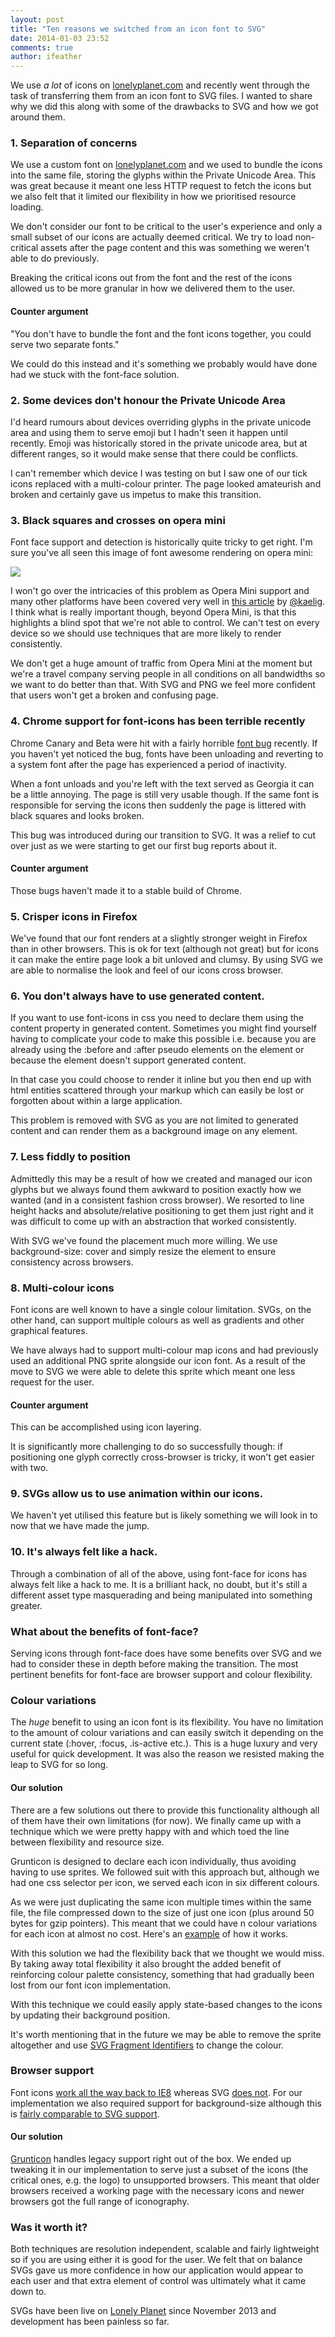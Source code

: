 ```yaml
---
layout: post
title: "Ten reasons we switched from an icon font to SVG"
date: 2014-01-03 23:52
comments: true
author: ifeather
---
```


We use *a lot* of icons on [lonelyplanet.com](http://www.lonelyplanet.com/france/paris) and recently went through the task of transferring them from an icon font to SVG files. I wanted to share why we did this along with some of the drawbacks to SVG and how we got around them.


### 1. Separation of concerns

We use a custom font on [lonelyplanet.com](http://www.lonelyplanet.com/france/paris) and we used to bundle the icons into the same file, storing the glyphs within the Private Unicode Area. This was great because it meant one less HTTP request to fetch the icons but we also felt that it limited our flexibility in how we prioritised resource loading.

We don't consider our font to be critical to the user's experience and only a small subset of our icons are actually deemed critical. We try to load non-critical assets after the page content and this was something we weren't able to do previously.

Breaking the critical icons out from the font and the rest of the icons allowed us to be more granular in how we delivered them to the user.

#### Counter argument

"You don't have to bundle the font and the font icons together, you could serve two separate fonts."

We could do this instead and it's something we probably would have done had we stuck with the font-face solution.


### 2. Some devices don't honour the Private Unicode Area

I'd heard rumours about devices overriding glyphs in the private unicode area and using them to serve emoji but I hadn't seen it happen until recently. Emoji was historically stored in the private unicode area, but at different ranges, so it would make sense that there could be conflicts.

I can't remember which device I was testing on but I saw one of our tick icons replaced with a multi-colour printer. The page looked amateurish and broken and certainly gave us impetus to make this transition.


### 3. Black squares and crosses on opera mini

Font face support and detection is historically quite tricky to get right. I'm sure you've all seen this image of font awesome rendering on opera mini:

<img src="http://filamentgroup.com/images/grunticon_workflow_operamini2.png" class="wv--float-right image--right image--opera-mini" />

I won't go over the intricacies of this problem as Opera Mini support and many other platforms have been covered very well in [this article](http://blog.kaelig.fr/post/33373448491/testing-font-face-support-on-mobile-and-tablet) by [@kaelig](http://www.twitter.com/kaelig). I think what is really important though, beyond Opera Mini, is that this highlights a blind spot that we're not able to control. We can't test on every device so we should use techniques that are more likely to render consistently.

We don't get a huge amount of traffic from Opera Mini at the moment but we're a travel company serving people in all conditions on all bandwidths so we want to do better than that. With SVG and PNG we feel more confident that users won't get a broken and confusing page.


### 4. Chrome support for font-icons has been terrible recently

Chrome Canary and Beta were hit with a fairly horrible [font bug](https://code.google.com/p/chromium/issues/detail?id=236298&q=font&colspec=ID%20Pri%20M%20Iteration%20ReleaseBlock%20Cr%20Status%20Owner%20Summary%20OS%20Modified) recently. If you haven't yet noticed the bug, fonts have been unloading and reverting to a system font after the page has experienced a period of inactivity.

When a font unloads and you're left with the text served as Georgia it can be a little annoying. The page is still very usable though. If the same font is responsible for serving the icons then suddenly the page is littered with black squares and looks broken.

This bug was introduced during our transition to SVG. It was a relief to cut over just as we were starting to get our first bug reports about it.

#### Counter argument

Those bugs haven't made it to a stable build of Chrome.


### 5. Crisper icons in Firefox

We've found that our font renders at a slightly stronger weight in Firefox than in other browsers. This is ok for text (although not great) but for icons it can make the entire page look a bit unloved and clumsy. By using SVG we are able to normalise the look and feel of our icons cross browser.


### 6. You don't always have to use generated content.

If you want to use font-icons in css you need to declare them using the content property in generated content. Sometimes you might find yourself having to complicate your code to make this possible i.e. because you are already using the :before and :after pseudo elements on the element or because the element doesn't support generated content.

In that case you could choose to render it inline but you then end up with html entities scattered through your markup which can easily be lost or forgotten about within a large application.

This problem is removed with SVG as you are not limited to generated content and can render them as a background image on any element.


### 7. Less fiddly to position

Admittedly this may be a result of how we created and managed our icon glyphs but we always found them awkward to position exactly how we wanted (and in a consistent fashion cross browser). We resorted to line height hacks and absolute/relative positioning to get them just right and it was difficult to come up with an abstraction that worked consistently.

With SVG we've found the placement much more willing. We use background-size: cover and simply resize the element to ensure consistency across browsers.


### 8. Multi-colour icons

Font icons are well known to have a single colour limitation. SVGs, on the other hand, can support multiple colours as well as gradients and other graphical features.

We have always had to support multi-colour map icons and had previously used an additional PNG sprite alongside our icon font. As a result of the move to SVG we were able to delete this sprite which meant one less request for the user.

#### Counter argument

This can be accomplished using icon layering.

It is significantly more challenging to do so successfully though: if positioning one glyph correctly cross-browser is tricky, it won't get easier with two.


### 9. SVGs allow us to use animation within our icons.

We haven't yet utilised this feature but is likely something we will look in to now that we have made the jump.


### 10. It's always felt like a hack.

Through a combination of all of the above, using font-face for icons has always felt like a hack to me. It is a brilliant hack, no doubt, but it's still a different asset type masquerading and being manipulated into something greater.


### What about the benefits of font-face?

Serving icons through font-face does have some benefits over SVG and we had to consider these in depth before making the transition. The most pertinent benefits for font-face are browser support and colour flexibility.


### Colour variations

The *huge* benefit to using an icon font is its flexibility. You have no limitation to the amount of colour variations and can easily switch it depending on the current state (:hover, :focus, .is-active etc.). This is a huge luxury and very useful for quick development. It was also the reason we resisted making the leap to SVG for so long.

#### Our solution

There are a few solutions out there to provide this functionality although all of them have their own limitations (for now). We finally came up with a technique which we were pretty happy with and which toed the line between flexibility and resource size.

Grunticon is designed to declare each icon individually, thus avoiding having to use sprites. We followed suit with this approach but, although we had one css selector per icon, we served each icon in six different colours.

As we were just duplicating the same icon multiple times within the same file, the file compressed down to the size of just one icon (plus around 50 bytes for gzip pointers). This meant that we could have n colour variations for each icon at almost no cost. Here's an [example](http://jsfiddle.net/Wmcbz/) of how it works.

With this solution we had the flexibility back that we thought we would miss. By taking away total flexibility it also brought the added benefit of reinforcing colour palette consistency, something that had gradually been lost from our font icon implementation.

With this technique we could easily apply state-based changes to the icons by updating their background position.

It's worth mentioning that in the future we may be able to remove the sprite altogether and use [SVG Fragment Identifiers](http://www.w3.org/TR/SVG/linking.html#LinksIntoSVG) to change the colour.


### Browser support

Font icons [work all the way back to IE8](http://caniuse.com/#search=font-face%20web) whereas SVG [ does not](http://caniuse.com/#search=SVG%20in%20css). For our implementation we also required support for background-size although this is [fairly comparable to SVG support](http://caniuse.com/#search=background-size).

#### Our solution

[Grunticon](https://github.com/filamentgroup/grunticon) handles legacy support right out of the box. We ended up tweaking it in our implementation to serve just a subset of the icons (the critical ones, e.g. the logo) to unsupported browsers. This meant that older browsers received a working page with the necessary icons and newer browsers got the full range of iconography.





### Was it worth it?

Both techniques are resolution independent, scalable and fairly lightweight so if you are using either it is good for the user. We felt that on balance SVGs gave us more confidence in how our application would appear to each user and that extra element of control was ultimately what it came down to.

SVGs have been live on [Lonely Planet](http://www.lonelyplanet.com/england/london) since November 2013 and development has been painless so far.
